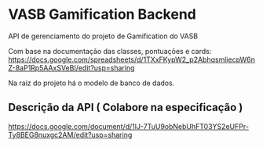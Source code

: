 # VASB Gamification Backend

API de gerenciamento do projeto de Gamification do VASB

Com base na documentação das classes, pontuações e cards: https://docs.google.com/spreadsheets/d/1TXxFKypW2_p2AbhqsmliecpW6nZ-8aP1Rp5AAxSVeBI/edit?usp=sharing

Na raiz do projeto há o modelo de banco de dados.

## Descrição da API (  Colabore na especificação  )

https://docs.google.com/document/d/1lJ-7TuU9obNebUhFT03YS2eUFPr-Ty8BEG8nuxgc2AM/edit?usp=sharing
